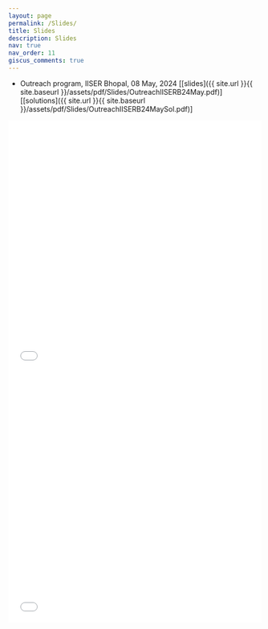 ```yaml
---
layout: page
permalink: /Slides/
title: Slides
description: Slides
nav: true
nav_order: 11
giscus_comments: true
---
```

- Outreach program, IISER Bhopal, 08 May, 2024 [[slides]({{ site.url }}{{ site.baseurl }}/assets/pdf/Slides/OutreachIISERB24May.pdf)] 
[[solutions]({{ site.url }}{{ site.baseurl }}/assets/pdf/Slides/OutreachIISERB24MaySol.pdf)]

<iframe src="{{ site.baseurl }}/assets/pdf/Slides/OutreachIISERB24May.pdf" width="100%" height="500" frameborder="no" border="0" marginwidth="0" marginheight="0"></iframe>

<iframe src="{{ site.baseurl }}/assets/pdf/Slides/OutreachIISERB24MaySol.pdf" width="100%" height="500" frameborder="no" border="0" marginwidth="0" marginheight="0"></iframe>
